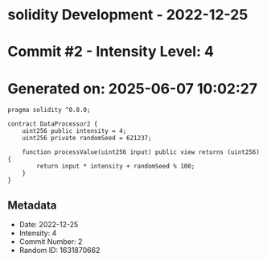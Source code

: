 ﻿# solidity Development - 2022-12-25
# Commit #2 - Intensity Level: 4
# Generated on: 2025-06-07 10:02:27
```solidity
pragma solidity ^0.8.0;

contract DataProcessor2 {
    uint256 public intensity = 4;
    uint256 private randomSeed = 621237;

    function processValue(uint256 input) public view returns (uint256) {
        return input * intensity + randomSeed % 100;
    }
}
```
## Metadata
- Date: 2022-12-25
- Intensity: 4
- Commit Number: 2
- Random ID: 1631870662
